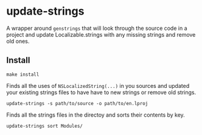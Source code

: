 # update-strings

A wrapper around `genstrings` that will look through the source code in a project and update Localizable.strings with any missing strings and remove old ones.

## Install
```
make install
```

Finds all the uses of `NSLocalizedString(...)` in you sources and updated your existing strings files to have have to new strings or remove old strings.
```
update-strings -s path/to/source -o path/to/en.lproj
```

Finds all the strings files in the directoy and sorts their contents by key.
```
update-strings sort Modules/
```
